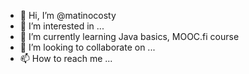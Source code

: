 - 👋 Hi, I’m @matinocosty
- 👀 I’m interested in ...
- 🌱 I’m currently learning Java basics, MOOC.fi course
- 💞️ I’m looking to collaborate on ...
- 📫 How to reach me ...

<!---
matinocosty/matinocosty is a ✨ special ✨ repository because its `README.md` (this file) appears on your GitHub profile.
You can click the Preview link to take a look at your changes.
--->

